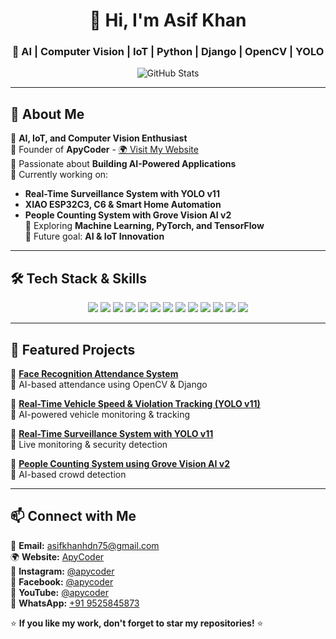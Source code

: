 <h1 align="center">👋 Hi, I'm Asif Khan</h1>
<h3 align="center">🚀 AI | Computer Vision | IoT | Python | Django | OpenCV | YOLO</h3>

<p align="center">
  <img src="https://github-readme-stats.vercel.app/api?username=asifkhan-hub&show_icons=true&theme=tokyonight" alt="GitHub Stats" />
</p>

---

## 🚀 About Me  
🔹 **AI, IoT, and Computer Vision Enthusiast**  
🔹 Founder of **ApyCoder** - [🌍 Visit My Website](https://apycoder.com)  
🔹 Passionate about **Building AI-Powered Applications**  
🔹 Currently working on:  
   - **Real-Time Surveillance System with YOLO v11**  
   - **XIAO ESP32C3, C6 & Smart Home Automation**  
   - **People Counting System with Grove Vision AI v2**  
🔹 Exploring **Machine Learning, PyTorch, and TensorFlow**  
🔹 Future goal: **AI & IoT Innovation**  

---

## 🛠️ Tech Stack & Skills  

<p align="center">
  <a href="#"><img src="https://img.shields.io/badge/Python-3776AB?style=for-the-badge&logo=python&logoColor=white"></a>
  <a href="#"><img src="https://img.shields.io/badge/Django-092E20?style=for-the-badge&logo=django&logoColor=white"></a>
  <a href="#"><img src="https://img.shields.io/badge/Flask-000000?style=for-the-badge&logo=flask&logoColor=white"></a>
  <a href="#"><img src="https://img.shields.io/badge/OpenCV-5C3EE8?style=for-the-badge&logo=opencv&logoColor=white"></a>
  <a href="#"><img src="https://img.shields.io/badge/YOLO-00FFFF?style=for-the-badge&logo=yolo&logoColor=black"></a>
  <a href="#"><img src="https://img.shields.io/badge/TensorFlow-FF6F00?style=for-the-badge&logo=tensorflow&logoColor=white"></a>
  <a href="#"><img src="https://img.shields.io/badge/PyTorch-EE4C2C?style=for-the-badge&logo=pytorch&logoColor=white"></a>
  <a href="#"><img src="https://img.shields.io/badge/ESP32-007ACC?style=for-the-badge&logo=esp32&logoColor=white"></a>
  <a href="#"><img src="https://img.shields.io/badge/MQTT-660066?style=for-the-badge&logo=mqtt&logoColor=white"></a>
  <a href="#"><img src="https://img.shields.io/badge/Arduino-00979D?style=for-the-badge&logo=arduino&logoColor=white"></a>
  <a href="#"><img src="https://img.shields.io/badge/Linux-FCC624?style=for-the-badge&logo=linux&logoColor=black"></a>
  <a href="#"><img src="https://img.shields.io/badge/Raspberry%20Pi-C51A4A?style=for-the-badge&logo=raspberrypi&logoColor=white"></a>
  <a href="#"><img src="https://img.shields.io/badge/GitHub-181717?style=for-the-badge&logo=github&logoColor=white"></a>
</p>

---

## 🌟 Featured Projects  

📌 [**Face Recognition Attendance System**](https://github.com/asifkhan-hub/Face_recognition_based_attendance_system)  
🔹 AI-based attendance using OpenCV & Django  

📌 [**Real-Time Vehicle Speed & Violation Tracking (YOLO v11)**](https://github.com/asifkhan-hub/Real-Time-Vehicle-Speed-and-violation-tracking-with-Yolov11-Django)  
🔹 AI-powered vehicle monitoring & tracking  

📌 [**Real-Time Surveillance System with YOLO v11**](https://github.com/asifkhan-hub/)  
🔹 Live monitoring & security detection  

📌 [**People Counting System using Grove Vision AI v2**](https://github.com/asifkhan-hub/)  
🔹 AI-based crowd detection  

---

## 📫 Connect with Me  

📩 **Email:** [asifkhanhdn75@gmail.com](mailto:asifkhanhdn75@gmail.com)  
🌍 **Website:** [ApyCoder](https://apycoder.com)  
📸 **Instagram:** [@apycoder](https://www.instagram.com/apycoder_)  
📘 **Facebook:** [@apycoder](https://www.facebook.com/apycoder)  
🎥 **YouTube:** [@apycoder](https://www.youtube.com/@apycoder)  
📱 **WhatsApp:** [+91 9525845873](https://wa.me/919525845873)  

⭐ **If you like my work, don't forget to star my repositories!** ⭐  
